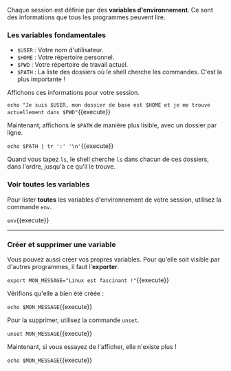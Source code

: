Chaque session est définie par des **variables d'environnement**. Ce sont des informations que tous les programmes peuvent lire.

### Les variables fondamentales

-   `$USER` : Votre nom d'utilisateur.
-   `$HOME` : Votre répertoire personnel.
-   `$PWD` : Votre répertoire de travail actuel.
-   `$PATH` : La liste des dossiers où le shell cherche les commandes. C'est la plus importante !

Affichons ces informations pour votre session.

`echo "Je suis $USER, mon dossier de base est $HOME et je me trouve actuellement dans $PWD"`{{execute}}

Maintenant, affichons le `$PATH` de manière plus lisible, avec un dossier par ligne.

`echo $PATH | tr ':' '\n'`{{execute}}

Quand vous tapez `ls`, le shell cherche `ls` dans chacun de ces dossiers, dans l'ordre, jusqu'à ce qu'il le trouve.

### Voir toutes les variables

Pour lister **toutes** les variables d'environnement de votre session, utilisez la commande `env`.

`env`{{execute}}

---
### Créer et supprimer une variable

Vous pouvez aussi créer vos propres variables. Pour qu'elle soit visible par d'autres programmes, il faut l'**exporter**.

`export MON_MESSAGE="Linux est fascinant !"`{{execute}}

Vérifions qu'elle a bien été créée :

`echo $MON_MESSAGE`{{execute}}

Pour la supprimer, utilisez la commande `unset`.

`unset MON_MESSAGE`{{execute}}

Maintenant, si vous essayez de l'afficher, elle n'existe plus !

`echo $MON_MESSAGE`{{execute}}